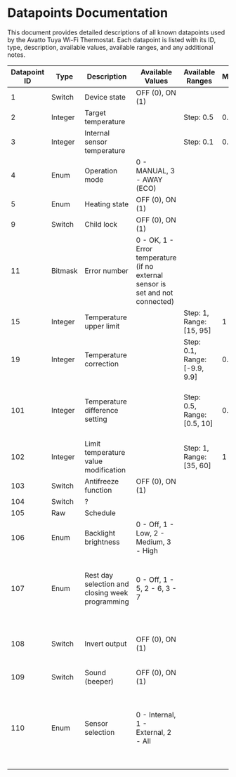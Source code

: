 # Datapoints Documentation

This document provides detailed descriptions of all known datapoints used by the Avatto Tuya Wi-Fi Thermostat. Each datapoint is listed with its ID, type, description, available values, available ranges, and any additional notes.

| Datapoint ID | Type     | Description                                     | Available Values                                                    | Available Ranges                | Multiplier | Notes                                                                               |
|--------------|----------|-------------------------------------------------|---------------------------------------------------------------------|---------------------------------|------------|-------------------------------------------------------------------------------------|
| 1            | Switch   | Device state                                    | OFF (0), ON (1)                                                     |                                 |            |                                                                                     |
| 2            | Integer  | Target temperature                              |                                                                     | Step: 0.5                       | 0.1        |                                                                                     |
| 3            | Integer  | Internal sensor temperature                     |                                                                     | Step: 0.1                       | 0.1        |                                                                                     |
| 4            | Enum     | Operation mode                                  | 0 - MANUAL, 3 - AWAY (ECO)                                          |                                 |            |                                                                                     |
| 5            | Enum     | Heating state                                   | OFF (0), ON (1)                                                     |                                 |            |                                                                                     |
| 9            | Switch   | Child lock                                      | OFF (0), ON (1)                                                     |                                 |            |                                                                                     |
| 11           | Bitmask  | Error number                                    | 0 - OK, 1 - Error temperature (if no external sensor is set and not connected) |                      |            |                                                                                     |
| 15           | Integer  | Temperature upper limit                         |                                                                     | Step: 1, Range: [15, 95]        | 1          |                                                                                     |
| 19           | Integer  | Temperature correction                          |                                                                     | Step: 0.1, Range: [-9.9, 9.9]   | 0.1        |                                                                                     |
| 101          | Integer  | Temperature difference setting                  |                                                                     | Step: 0.5, Range: [0.5, 10]     | 0.1        | Hysteresis, temperature delta from the setpoint to enable/disable heating           |
| 102          | Integer  | Limit temperature value modification            |                                                                     | Step: 1, Range: [35, 60]        | 1          |                                                                                     |
| 103          | Switch   | Antifreeze function                             | OFF (0), ON (1)                                                     |                                 |            |                                                                                     |
| 104          | Switch   | ?                                               |                                                                     |                                 |            |                                                                                     |
| 105          | Raw      | Schedule                                        |                                                                     |                                 |            |                                                                                     |
| 106          | Enum     | Backlight brightness                            | 0 - Off, 1 - Low, 2 - Medium, 3 - High                              |                                 |            |                                                                                     |
| 107          | Enum     | Rest day selection and closing week programming | 0 - Off, 1 - 5, 2 - 6, 3 - 7                                        |                                 |            | 5 - Two-day weekend (Sat, Sun), 6 - Single day off, 7 - No rest, Off - Turn off programming      |
| 108          | Switch   | Invert output                                   | OFF (0), ON (1)                                                     |                                 |            | Inverts relay state (if no heat - closed and vice versa)                            |
| 109          | Switch   | Sound (beeper)                                  | OFF (0), ON (1)                                                     |                                 |            |                                                                                     |
| 110          | Enum     | Sensor selection                                | 0 - Internal, 1 - External, 2 - All                                 |                                 |            | When changed, datapoint 3 value changes to the sensor. If no external sensor, datapoint 3 value = 999 |
